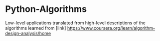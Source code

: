 # Python-Algorithms
Low-level applications translated from high-level descriptions of the algorithms learned from [link] https://www.coursera.org/learn/algorithm-design-analysis/home
